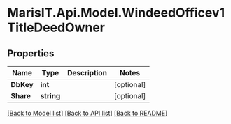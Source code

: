 
# MarisIT.Api.Model.WindeedOfficev1TitleDeedOwner

## Properties

Name | Type | Description | Notes
------------ | ------------- | ------------- | -------------
**DbKey** | **int** |  | [optional] 
**Share** | **string** |  | [optional] 

[[Back to Model list]](../README.md#documentation-for-models)
[[Back to API list]](../README.md#documentation-for-api-endpoints)
[[Back to README]](../README.md)

